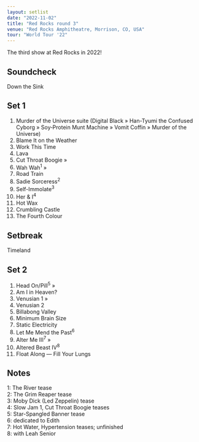 ```yaml
---
layout: setlist
date: "2022-11-02"
title: "Red Rocks round 3"
venue: "Red Rocks Amphitheatre, Morrison, CO, USA"
tour: "World Tour '22"
---
```


The third show at Red Rocks in 2022!
<!--snippet-->

## Soundcheck

Down the Sink

## Set 1

 1. Murder of the Universe suite (Digital Black » Han-Tyumi the Confused Cyborg » Soy‐Protein Munt Machine » Vomit Coffin » Murder of the Universe)
 2. Blame It on the Weather
 3. Work This Time
 4. Lava
 5. Cut Throat Boogie »
 6. Wah Wah<sup>1</sup> »
 7. Road Train
 8. Sadie Sorceress<sup>2</sup>
 9. Self-Immolate<sup>3</sup>
10. Her & I<sup>4</sup>
11. Hot Wax
12. Crumbling Castle 
13. The Fourth Colour

## Setbreak

Timeland

## Set 2

 1. Head On/Pill<sup>5</sup> »
 2. Am I in Heaven?
 3. Venusian 1 »
 4. Venusian 2
 5. Billabong Valley
 6. Minimum Brain Size
 7. Static Electricity
 8. Let Me Mend the Past<sup>6</sup>
 9. Alter Me III<sup>7</sup> »
10. Altered Beast IV<sup>8</sup>
11. Float Along — Fill Your Lungs

## Notes

1: The River tease  
2: The Grim Reaper tease  
3: Moby Dick (Led Zeppelin) tease  
4: Slow Jam 1, Cut Throat Boogie teases  
5: Star-Spangled Banner tease  
6: dedicated to Edith  
7: Hot Water, Hypertension teases; unfinished  
8: with Leah Senior
